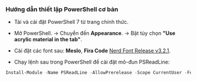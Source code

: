 ### Hướng dẫn thiết lập PowerShell cơ bản

- Tải và cài đặt PowerShell 7 từ trang chính thức.

- Mở PowerShell. -> Chuyển đến **Appearance**. -> Bật tùy chọn **"Use acrylic material in the tab"**.

- Cài đặt các font sau: **Meslo**, **Fira Code**
  [Nerd Font Release v3.2.1](https://github.com/ryanoasis/nerd-fonts/releases/tag/v3.2.1).

- Chạy lệnh sau trong PowerShell để cài đặt mô-đun PSReadLine:

```powershell
Install-Module -Name PSReadLine -AllowPrerelease -Scope CurrentUser -Force -SkipPublisherCheck
```
